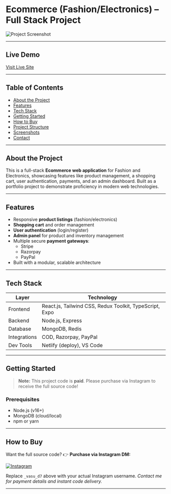 # Ecommerce (Fashion/Electronics) – Full Stack Project

![Project Screenshot](https://res.cloudinary.com/dgzfiaqgc/image/upload/v1753017756/Screenshot_2025-07-20_185147_oc2hkk.png)

---

## Live Demo

[Visit Live Site](https://ecommerce-frontend-view.netlify.app/)

---

## Table of Contents

- [About the Project](#about-the-project)
- [Features](#features)
- [Tech Stack](#tech-stack)
- [Getting Started](#getting-started)
- [How to Buy](#how-to-buy)
- [Project Structure](#project-structure)
- [Screenshots](#screenshots)
- [Contact](#contact)

---

## About the Project

This is a full-stack **Ecommerce web application** for Fashion and Electronics, showcasing features like product management, a shopping cart, user authentication, payments, and an admin dashboard. Built as a portfolio project to demonstrate proficiency in modern web technologies.

---

## Features

- Responsive **product listings** (fashion/electronics)
- **Shopping cart** and order management
- **User authentication** (login/register)
- **Admin panel** for product and inventory management
- Multiple secure **payment gateways**:
  - Stripe
  - Razorpay
  - PayPal
- Built with a modular, scalable architecture

---

## Tech Stack

| Layer        | Technology                                              |
| ------------ | ------------------------------------------------------- |
| Frontend     | React.js, Tailwind CSS, Redux Toolkit, TypeScript, Expo |
| Backend      | Node.js, Express                                        |
| Database     | MongoDB, Redis                                          |
| Integrations | COD, Razorpay, PayPal                                |
| Dev Tools    | Netlify (deploy), VS Code                               |

---

## Getting Started

> **Note:** This project code is **paid**. Please purchase via Instagram to receive the full source code!

### Prerequisites

- Node.js (v16+)
- MongoDB (cloud/local)
- npm or yarn

---

## How to Buy

Want the full source code?
👉 **Purchase via Instagram DM:**

[![Instagram](https://img.shields.io/badge/Instagram-%40yourusername-E4405F?style=for-the-badge&logo=instagram&logoColor=white)](https://instagram.com/_vasu_d7)

Replace `_vasu_d7` above with your actual Instagram username.
_Contact me for payment details and instant code delivery._

---
